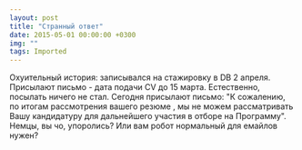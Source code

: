 ```yaml
---
layout: post
title: "Странный ответ"
date: 2015-05-01 00:00:00 +0300
img: ""
tags: Imported
---
```


Охуительный история: записывался на стажировку в DB 2 апреля. Присылают письмо - дата подачи CV до 15 марта. Естественно, посылать ничего не стал. Сегодня присылают письмо: "К сожалению, по итогам рассмотрения вашего резюме , мы не можем рассматривать Вашу кандидатуру для дальнейшего участия в отборе на Программу". Немцы, вы чо, упоролись? Или вам робот нормальный для емайлов нужен?